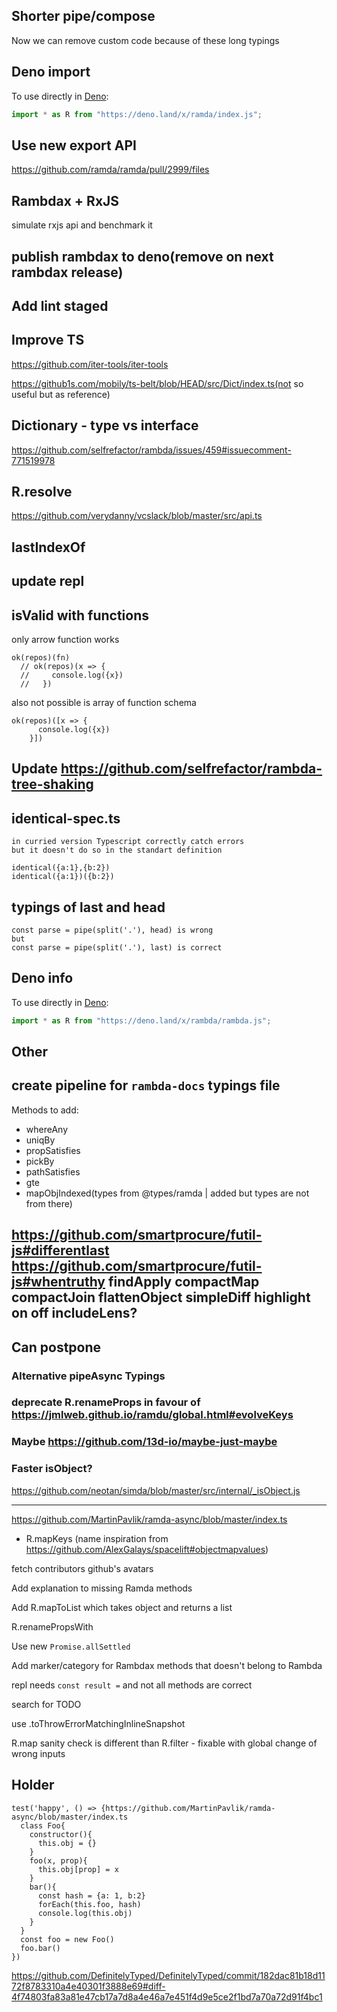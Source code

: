 ## Shorter pipe/compose 

Now we can remove custom code because of these long typings

## Deno import

To use directly in [Deno](https://deno.land):
```javascript
import * as R from "https://deno.land/x/ramda/index.js";
```

## Use new export API

https://github.com/ramda/ramda/pull/2999/files

## Rambdax + RxJS 

simulate rxjs api and benchmark it

## publish rambdax to deno(remove on next rambdax release)

## Add lint staged

## Improve TS

https://github.com/iter-tools/iter-tools

https://github1s.com/mobily/ts-belt/blob/HEAD/src/Dict/index.ts(not so useful but as reference)

## Dictionary - type vs interface

https://github.com/selfrefactor/rambda/issues/459#issuecomment-771519978

## R.resolve

https://github.com/verydanny/vcslack/blob/master/src/api.ts

## lastIndexOf

## update repl

## isValid with functions

only arrow function works

```
ok(repos)(fn)  
  // ok(repos)(x => {
  //     console.log({x})
  //   })
```

also not possible is array of function schema

```
ok(repos)([x => {
      console.log({x})
    }])
```

## Update https://github.com/selfrefactor/rambda-tree-shaking

## identical-spec.ts

    in curried version Typescript correctly catch errors
    but it doesn't do so in the standart definition
    
    identical({a:1},{b:2})
    identical({a:1})({b:2})

## typings of last and head

```
const parse = pipe(split('.'), head) is wrong
but
const parse = pipe(split('.'), last) is correct
```

## Deno info

To use directly in [Deno](https://deno.land):
```javascript
import * as R from "https://deno.land/x/rambda/rambda.js";
```

## Other

create pipeline for `rambda-docs` typings file
---

Methods to add:  

- whereAny
- uniqBy
- propSatisfies
- pickBy
- pathSatisfies
- gte
- mapObjIndexed(types from @types/ramda | added but types are not from there)

https://github.com/smartprocure/futil-js#differentlast
https://github.com/smartprocure/futil-js#whentruthy
findApply
compactMap
compactJoin
flattenObject
simpleDiff
highlight
on
off
includeLens?
---

## Can postpone

### Alternative pipeAsync Typings

### deprecate R.renameProps in favour of https://jmlweb.github.io/ramdu/global.html#evolveKeys

### Maybe https://github.com/13d-io/maybe-just-maybe

### Faster isObject?

https://github.com/neotan/simda/blob/master/src/internal/_isObject.js

---

https://github.com/MartinPavlik/ramda-async/blob/master/index.ts

- R.mapKeys (name inspiration from https://github.com/AlexGalays/spacelift#objectmapvalues)

fetch contributors github's avatars

Add explanation to missing Ramda methods

Add R.mapToList which takes object and returns a list

R.renamePropsWith

Use new `Promise.allSettled`

Add marker/category for Rambdax methods that doesn't belong to Rambda

repl needs `const result =` and not all methods are correct

search for TODO

use .toThrowErrorMatchingInlineSnapshot

R.map sanity check is different than R.filter - fixable with global change of wrong inputs

## Holder

```
test('happy', () => {https://github.com/MartinPavlik/ramda-async/blob/master/index.ts
  class Foo{
    constructor(){
      this.obj = {}
    }
    foo(x, prop){
      this.obj[prop] = x
    }
    bar(){
      const hash = {a: 1, b:2}
      forEach(this.foo, hash)
      console.log(this.obj)
    }
  }
  const foo = new Foo()
  foo.bar()
})
```

https://github.com/DefinitelyTyped/DefinitelyTyped/commit/182dac81b18d1172f8783310a4e40301f3888e69#diff-4f74803fa83a81e47cb17a7d8a4e46a7e451f4d9e5ce2f1bd7a70a72d91f4bc1
